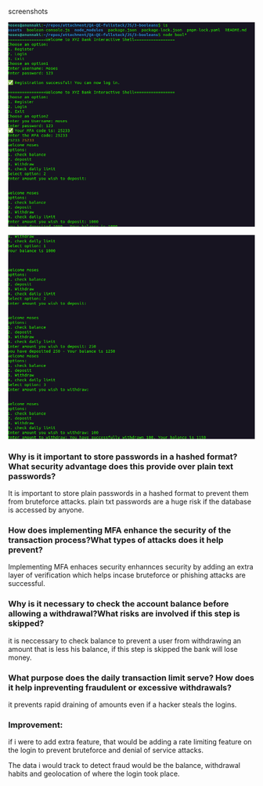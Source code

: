 screenshots


![interactive shell image](./assets/Screenshot%20from%202025-02-09%2016-09-53.png)
 

![interactive shell image](./assets/Screenshot%20from%202025-02-09%2016-10-12.png)


### Why is it important to store passwords in a hashed format? What security advantage does this provide over plain text passwords?


It is important to store plain passwords in a hashed format to prevent them from bruteforce attacks. plain txt passwords are a huge risk if the database is accessed by anyone.

### How does implementing MFA enhance the security of the transaction process?What types of attacks does it help prevent?


Implementing MFA enhaces security enhannces security by adding an extra layer of verification which helps incase bruteforce or phishing attacks are successful.


### Why is it necessary to check the account balance before allowing a withdrawal?What risks are involved if this step is skipped?


it is neccessary to check balance to prevent a user from withdrawing an amount that is less his balance, if this step is skipped the bank will lose money.


### What purpose does the daily transaction limit serve? How does it help inpreventing fraudulent or excessive withdrawals?


it prevents rapid draining of amounts even if a hacker steals the logins.


### Improvement:

if i were to add extra feature, that would be adding a rate limiting feature on the login to prevent bruteforce and denial of service attacks.

The data i would track to detect fraud would be the balance, withdrawal habits and geolocation of where the login took place.
